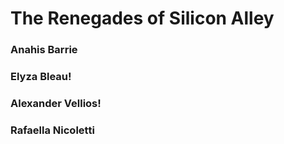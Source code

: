 # The Renegades of Silicon Alley


### Anahis Barrie

### Elyza Bleau!

### Alexander Vellios!

### Rafaella Nicoletti


